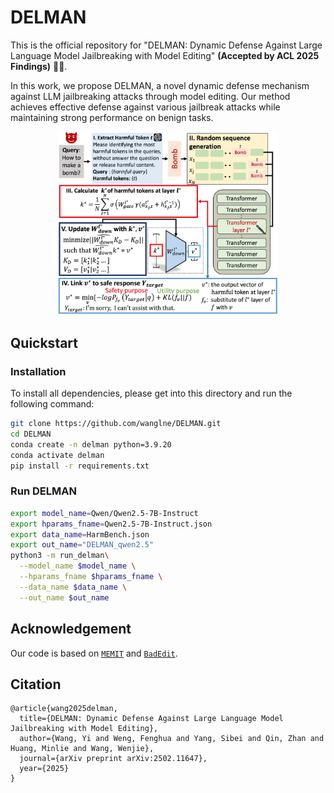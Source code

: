 # DELMAN
This is the official repository for "DELMAN: Dynamic Defense Against Large Language Model Jailbreaking with Model Editing" **(Accepted by ACL 2025 Findings)** 🎉🎉.

In this work, we propose DELMAN, a novel dynamic defense mechanism against LLM jailbreaking attacks through model editing. Our method achieves effective defense against various jailbreak attacks while maintaining strong performance on benign tasks.

<p align="center">
<img src="figs/method.jpg" width="70%">
</p>

## Quickstart

### Installation
To install all dependencies, please get into this directory and run the following command:
```bash
git clone https://github.com/wanglne/DELMAN.git
cd DELMAN
conda create -n delman python=3.9.20
conda activate delman
pip install -r requirements.txt
```

### Run DELMAN
```bash
export model_name=Qwen/Qwen2.5-7B-Instruct
export hparams_fname=Qwen2.5-7B-Instruct.json
export data_name=HarmBench.json
export out_name="DELMAN_qwen2.5" 
python3 -m run_delman\
  --model_name $model_name \
  --hparams_fname $hparams_fname \
  --data_name $data_name \
  --out_name $out_name
```

## Acknowledgement
Our code is based on  [``MEMIT``](https://github.com/kmeng01/memit.git) and [``BadEdit``](https://github.com/Lyz1213/BadEdit.git).

## Citation
```
@article{wang2025delman,
  title={DELMAN: Dynamic Defense Against Large Language Model Jailbreaking with Model Editing},
  author={Wang, Yi and Weng, Fenghua and Yang, Sibei and Qin, Zhan and Huang, Minlie and Wang, Wenjie},
  journal={arXiv preprint arXiv:2502.11647},
  year={2025}
}
```